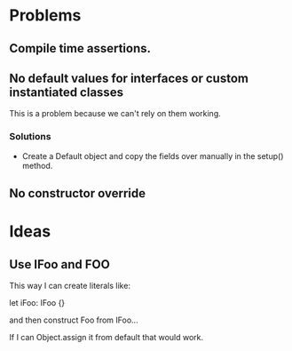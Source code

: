 # Problems

## Compile time assertions.

## No default values for interfaces or custom instantiated classes

This is a problem because we can't rely on them working.

### Solutions

- Create a Default object and copy the fields over manually in the setup() 
  method.

## No constructor override


# Ideas

## Use IFoo and FOO

This way I can create literals like:

let iFoo: IFoo {}

and then construct Foo from IFoo... 

If I can Object.assign it from default that would work.
